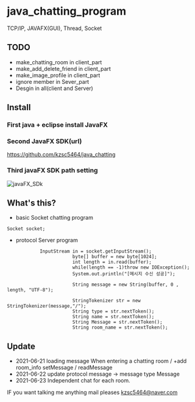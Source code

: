 # java_chatting_program
TCP/IP, JAVAFX(GUI), Thread, Socket  




## TODO 

* make_chatting_room in client_part
* make_add_delete_friend in client_part
* make_image_profile in client_part
* ignore member in Sever_part
* Desgin in all(client and Server)


## Install


### First java + eclipse install JavaFX

### Second JavaFX SDK(url)
https://github.com/kzsc5464/java_chatting

### Third javaFX SDK path setting

![javaFX_SDk](https://user-images.githubusercontent.com/60764506/123064255-12eaa200-d449-11eb-899a-63eddc2234d4.PNG)



## What's this?

* basic Socket chatting program
```
Socket socket;
```
* protocol Server program
```
            InputStream in = socket.getInputStream();
						byte[] buffer = new byte[1024];
						int length = in.read(buffer);
						while(length == -1)throw new IOException();
						System.out.println("[메시지 수신 성공]");
					
						String message = new String(buffer, 0 , length, "UTF-8");
						
						StringTokenizer str = new StringTokenizer(message,"/");
						String type = str.nextToken();
						String name = str.nextToken();
						String Message = str.nextToken();
						String room_name = str.nextToken();
```



## Update

* 2021-06-21 loading message When entering a chatting room / +add room_info setMessage / readMessage
* 2021-06-22 update protocol message -> message type Message
* 2021-06-23 Independent chat for each room.





IF you want talking me anything mail pleases
kzsc5464@naver.com 





